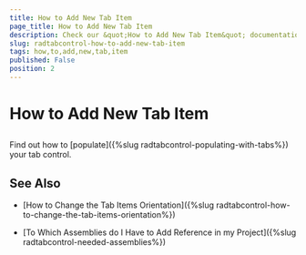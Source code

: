 ```yaml
---
title: How to Add New Tab Item
page_title: How to Add New Tab Item
description: Check our &quot;How to Add New Tab Item&quot; documentation article for the RadTabControl WPF control.
slug: radtabcontrol-how-to-add-new-tab-item
tags: how,to,add,new,tab,item
published: False
position: 2
---
```


# How to Add New Tab Item



## 

Find out how to [populate]({%slug radtabcontrol-populating-with-tabs%}) your tab control.
        

## See Also

 * [How to Change the Tab Items Orientation]({%slug radtabcontrol-how-to-change-the-tab-items-orientation%})

 * [To Which Assemblies do I Have to Add Reference in my Project]({%slug radtabcontrol-needed-assemblies%})

